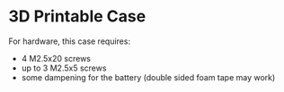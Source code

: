 # 3D Printable Case

For hardware, this case requires:

- 4 M2.5x20 screws
- up to 3 M2.5x5 screws
- some dampening for the battery (double sided foam tape may work)
